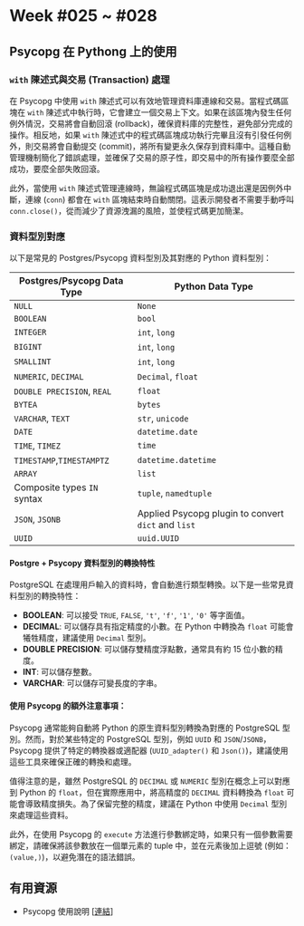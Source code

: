# Week #025 ~ #028

## Psycopg 在 Pythong 上的使用

### `with` 陳述式與交易 (Transaction) 處理

在 Psycopg 中使用 `with` 陳述式可以有效地管理資料庫連線和交易。當程式碼區塊在 `with` 陳述式中執行時，它會建立一個交易上下文。如果在該區塊內發生任何例外情況，交易將會自動回滾 (rollback)，確保資料庫的完整性，避免部分完成的操作。相反地，如果 `with` 陳述式中的程式碼區塊成功執行完畢且沒有引發任何例外，則交易將會自動提交 (commit)，將所有變更永久保存到資料庫中。這種自動管理機制簡化了錯誤處理，並確保了交易的原子性，即交易中的所有操作要麼全部成功，要麼全部失敗回滾。

此外，當使用 `with` 陳述式管理連線時，無論程式碼區塊是成功退出還是因例外中斷，連線 (`conn`) 都會在 `with` 區塊結束時自動關閉。這表示開發者不需要手動呼叫 `conn.close()`，從而減少了資源洩漏的風險，並使程式碼更加簡潔。

### 資料型別對應

以下是常見的 Postgres/Psycopg 資料型別及其對應的 Python 資料型別：

| Postgres/Psycopg Data Type | Python Data Type |
| -------------------------- | ---------------- |
| `NULL`                     | `None`           |
| `BOOLEAN`                  | `bool`           |
| `INTEGER`                  | `int`, `long`    |
| `BIGINT`                   | `int`, `long`    |
| `SMALLINT`                 | `int`, `long`    |
| `NUMERIC`, `DECIMAL`       | `Decimal`, `float` |
| `DOUBLE PRECISION`, `REAL` | `float`          |
| `BYTEA`                    | `bytes`          |
| `VARCHAR`, `TEXT`          | `str`, `unicode` |
| `DATE`                     | `datetime.date`  |
| `TIME`, `TIMEZ`            | `time`           |
| `TIMESTAMP`,`TIMESTAMPTZ`  | `datetime.datetime` |
| `ARRAY`                    | `list`           |
| Composite types `IN` syntax | `tuple`, `namedtuple` |
| `JSON`, `JSONB`            | Applied Psycopg plugin to convert `dict` and `list`   |
| `UUID`                     | `uuid.UUID`      |

#### Postgre + Psycopy 資料型別的轉換特性
PostgreSQL 在處理用戶輸入的資料時，會自動進行類型轉換。以下是一些常見資料型別的轉換特性：

*   **BOOLEAN**: 可以接受 `TRUE`, `FALSE`, `'t'`, `'f'`, `'1'`, `'0'` 等字面值。
*   **DECIMAL**: 可以儲存具有指定精度的小數。在 Python 中轉換為 `float` 可能會犧牲精度，建議使用 `Decimal` 型別。
*   **DOUBLE PRECISION**: 可以儲存雙精度浮點數，通常具有約 15 位小數的精度。
*   **INT**: 可以儲存整數。
*   **VARCHAR**: 可以儲存可變長度的字串。

#### 使用 Psycopg 的額外注意事項：

Psycopg 通常能夠自動將 Python 的原生資料型別轉換為對應的 PostgreSQL 型別。然而，對於某些特定的 PostgreSQL 型別，例如 `UUID` 和 `JSON`/`JSONB`，Psycopg 提供了特定的轉換器或適配器 (`UUID_adapter()` 和 `Json()`)，建議使用這些工具來確保正確的轉換和處理。

值得注意的是，雖然 PostgreSQL 的 `DECIMAL` 或 `NUMERIC` 型別在概念上可以對應到 Python 的 `float`，但在實際應用中，將高精度的 `DECIMAL` 資料轉換為 `float` 可能會導致精度損失。為了保留完整的精度，建議在 Python 中使用 `Decimal` 型別來處理這些資料。

此外，在使用 Psycopg 的 `execute` 方法進行參數綁定時，如果只有一個參數需要綁定，請確保將該參數放在一個單元素的 tuple 中，並在元素後加上逗號 (例如：`(value,)`)，以避免潛在的語法錯誤。

## 有用資源
- Psycopg 使用說明 [[連結](https://www.psycopg.org/docs/)]
